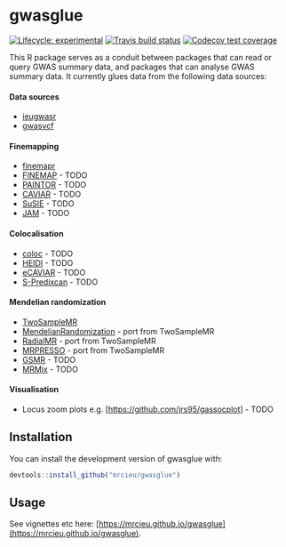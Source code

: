 # gwasglue

<!-- badges: start -->
[![Lifecycle: experimental](https://img.shields.io/badge/lifecycle-experimental-orange.svg)](https://www.tidyverse.org/lifecycle/#experimental)
[![Travis build status](https://travis-ci.org/MRCIEU/gwasglue.svg?branch=master)](https://travis-ci.org/MRCIEU/gwasglue)
[![Codecov test coverage](https://codecov.io/gh/MRCIEU/gwasglue/branch/master/graph/badge.svg)](https://codecov.io/gh/MRCIEU/gwasglue?branch=master)
<!-- badges: end -->


This R package serves as a conduit between packages that can read or query GWAS summary data, and packages that can analyse GWAS summary data. It currently glues data from the following data sources:

#### Data sources
- [ieugwasr](https://github.com/mrcieu/ieugwasr)
- [gwasvcf](https://github.com/mrcieu/gwasvcf)

#### Finemapping
- [finemapr](https://github.com/variani/finemapr) 
- [FINEMAP](http://www.christianbenner.com/) - TODO
- [PAINTOR](https://github.com/gkichaev/PAINTOR_V3.0) - TODO
- [CAVIAR](https://github.com/fhormoz/caviar) - TODO
- [SuSIE](https://stephenslab.github.io/susie-paper/index.html) - TODO
- [JAM](https://github.com/pjnewcombe/R2BGLiMS) - TODO

#### Colocalisation
- [coloc](https://cloud.r-project.org/web/packages/coloc/index.html) - TODO
- [HEIDI](http://cnsgenomics.com/software/gsmr/) - TODO
- [eCAVIAR](https://github.com/fhormoz/caviar) - TODO
- [S-Predixcan](https://github.com/hakyimlab/MetaXcan) - TODO

#### Mendelian randomization
- [TwoSampleMR](https://github.com/mrcieu/TwoSampleMR)
- [MendelianRandomization](https://cran.r-project.org/web/packages/MendelianRandomization/index.html) - port from TwoSampleMR
- [RadialMR](https://github.com/WSpiller/RadialMR) - port from TwoSampleMR
- [MRPRESSO](https://github.com/rondolab/MR-PRESSO) - port from TwoSampleMR
- [GSMR](http://cnsgenomics.com/software/gsmr/) - TODO
- [MRMix](https://github.com/gqi/MRMix) - TODO

#### Visualisation
- Locus zoom plots e.g. [https://github.com/jrs95/gassocplot] - TODO


## Installation

You can install the development version of gwasglue with:

``` r
devtools::install_github("mrcieu/gwasglue")
```


## Usage

See vignettes etc here: [https://mrcieu.github.io/gwasglue](https://mrcieu.github.io/gwasglue).
